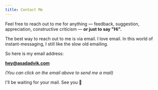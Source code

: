 ```yaml
---
title: Contact Me
---
```

Feel free to reach out to me for anything — feedback, suggestion, appreciation, constructive criticism — **or just to say "Hi".**

The best way to reach out to me is via email. I love email. In this world of instant-messaging, I still like the slow old emailing. 

So here is my email address:

**[hey@asadadvik.com](mailto:hey@asadadvik.com)**

*(You can click on the email above to send me a mail)*

I'll be waiting for your mail. See you 👋